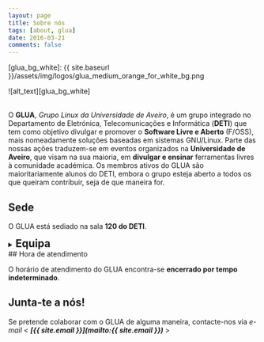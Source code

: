 ```yaml
---
layout: page
title: Sobre nós
tags: [about, glua]
date: 2016-03-21
comments: false
---
```

[glua_bg_white]: {{ site.baseurl }}/assets/img/logos/glua_medium_orange_for_white_bg.png

![alt_text][glua_bg_white]  
<br>

O **GLUA**, *Grupo Linux da Universidade de Aveiro*, é um grupo integrado no Departamento de Eletrónica, Telecomunicações e Informática (**DETI**) que tem como objetivo divulgar e promover o **Software Livre e Aberto** (F/OSS), mais nomeadamente soluções baseadas em sistemas GNU/Linux.
Parte das nossas ações traduzem-se em eventos organizados na **Universidade de Aveiro**, que visam na sua maioria, em **divulgar e ensinar** ferramentas livres à comunidade académica.
Os membros ativos do GLUA são maioritariamente alunos do DETI, embora o grupo esteja aberto a todos os que queiram contribuir, seja de que maneira for.

## Sede

O GLUA está sediado na sala **120 do DETI**.

<details>
<summary markdown="1">
<h2 style="display:inline;">Equipa</h2>
</summary>
<div markdown="1">
+ Álvaro Martins
+ Bárbara Jael
+ Caio
+ Daniela Sousa
+ Eduardo Sousa
+ Fábio Silva
+ Gonçalo Grilo
+ Guilherme Cardoso
+ Hugo Fragata
+ José Duarte
+ João Fonseca
+ Leandro Ricardo
+ Leonardo Costa
+ Marco Silva
</div>
</details>
## Hora de atendimento

O horário de atendimento do GLUA encontra-se **encerrado por tempo indeterminado**.

## Junta-te a nós!
Se pretende colaborar com o GLUA de alguma maneira, contacte-nos via *e-mail* < ___[{{ site.email }}](mailto:{{ site.email }})___ >
